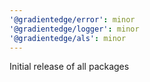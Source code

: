 ```yaml
---
'@gradientedge/error': minor
'@gradientedge/logger': minor
'@gradientedge/als': minor
---
```


Initial release of all packages

